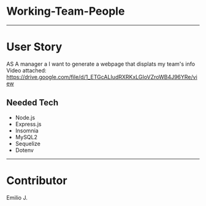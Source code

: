 # Working-Team-People
***

# User Story
AS A manager a
I want to generate a webpage that displats my team's info
Video attached:
 https://drive.google.com/file/d/1_ETGcALIudRXRKxLGIoVZroWB4J96YRe/view

## Needed Tech
* Node.js
* Express.js
* Insomnia
* MySQL2
* Sequelize
* Dotenv
***

# Contributor
Emilio J.
